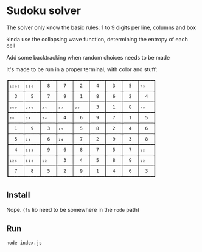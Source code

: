 # Sudoku solver

The solver only know the basic rules: 1 to 9 digits per line, columns and box

kinda use the collapsing wave function, determining the entropy of each cell

Add some backtracking when random choices needs to be made

It's made to be run in a proper terminal, with color and stuff: 

```
┏━━━━━┯━━━━━┯━━━━━┳━━━━━┯━━━━━┯━━━━━┳━━━━━┯━━━━━┯━━━━━┓
┃₁₂₆₉ │₁₂₆  │  8  ┃  7  │  2  │  4  ┃  3  │  5  │₇₉   ┃
┠─────┼─────┼─────╂─────┼─────┼─────╂─────┼─────┼─────┨
┃  3  │  5  │  7  ┃  9  │  1  │  8  ┃  6  │  2  │  4  ┃
┠─────┼─────┼─────╂─────┼─────┼─────╂─────┼─────┼─────┨
┃₂₆₉  │₂₄₆  │₂₄   ┃₅₇   │₂₅   │  3  ┃  1  │  8  │₇₉   ┃
┣━━━━━┿━━━━━┿━━━━━╋━━━━━┿━━━━━┿━━━━━╋━━━━━┿━━━━━┿━━━━━┫
┃₂₈   │₂₄   │₂₄   ┃  4  │  6  │  9  ┃  7  │  1  │  5  ┃
┠─────┼─────┼─────╂─────┼─────┼─────╂─────┼─────┼─────┨
┃  1  │  9  │  3  ┃₁₅   │  5  │  8  ┃  2  │  4  │  6  ┃
┠─────┼─────┼─────╂─────┼─────┼─────╂─────┼─────┼─────┨
┃  5  │₁₄   │  6  ┃₁₄   │  7  │  2  ┃  9  │  3  │  8  ┃
┣━━━━━┿━━━━━┿━━━━━╋━━━━━┿━━━━━┿━━━━━╋━━━━━┿━━━━━┿━━━━━┫
┃  4  │₁₂₃  │  9  ┃  6  │  8  │  7  ┃  5  │  7  │₁₂   ┃
┠─────┼─────┼─────╂─────┼─────┼─────╂─────┼─────┼─────┨
┃₁₂₆  │₁₂₆  │₁₂   ┃  3  │  4  │  5  ┃  8  │  9  │₁₂   ┃
┠─────┼─────┼─────╂─────┼─────┼─────╂─────┼─────┼─────┨
┃  7  │  8  │  5  ┃  2  │  9  │  1  ┃  4  │  6  │  3  ┃
┗━━━━━┷━━━━━┷━━━━━┻━━━━━┷━━━━━┷━━━━━┻━━━━━┷━━━━━┷━━━━━┛
```


## Install

Nope.
(`fs` lib need to be somewhere in the `node` path)

## Run
`node index.js`


